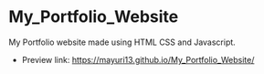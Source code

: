 # My_Portfolio_Website
My Portfolio website made using HTML CSS and Javascript.
- Preview link: https://mayuri13.github.io/My_Portfolio_Website/
